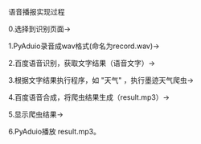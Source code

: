 语音播报实现过程

0.选择到识别页面->

1.PyAduio录音成wav格式(命名为record.wav)->

2.百度语音识别，获取文字结果（语音文字）->

3.根据文字结果执行程序，如 "天气" ，执行墨迹天气爬虫->

4.百度语音合成，将爬虫结果生成（result.mp3）->

5.显示爬虫结果->

6.PyAduio播放 result.mp3。
